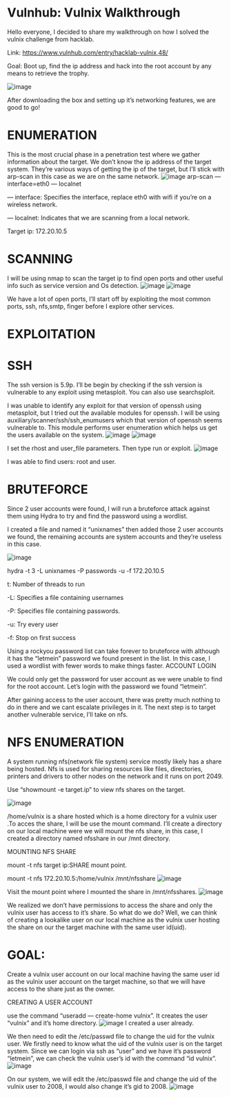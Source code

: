 # Vulnhub: Vulnix Walkthrough

Hello everyone, I decided to share my walkthrough on how I solved the vulnix challenge from hacklab.

Link: https://www.vulnhub.com/entry/hacklab-vulnix,48/

Goal: Boot up, find the ip address and hack into the root account by any means to retrieve the trophy.

![image](https://github.com/Fernandez99fc/cybersec/assets/172477285/8403ea1c-1399-4afc-abdf-1a185c3d2d56)

After downloading the box and setting up it’s networking features, we are good to go!

# ENUMERATION

This is the most crucial phase in a penetration test where we gather information about the target. We don’t know the ip address of the target system. They’re various ways of getting the ip of the target, but I’ll stick with arp-scan in this case as we are on the same network.
![image](https://github.com/Fernandez99fc/cybersec/assets/172477285/4ab517b5-8366-49ef-97e1-0db2391f4237)
arp-scan — interface=eth0 — localnet

— interface: Specifies the interface, replace eth0 with wifi if you’re on a wireless network.

— localnet: Indicates that we are scanning from a local network.

Target ip: 172.20.10.5

# SCANNING

I will be using nmap to scan the target ip to find open ports and other useful info such as service version and Os detection.
![image](https://github.com/Fernandez99fc/cybersec/assets/172477285/97d2f0b2-7459-4979-87fa-593e19980641)
![image](https://github.com/Fernandez99fc/cybersec/assets/172477285/68543839-2e55-458b-855a-4b3755a09bc0)

We have a lot of open ports, I’ll start off by exploiting the most common ports, ssh, nfs,smtp, finger before I explore other services.
# EXPLOITATION

# SSH

The ssh version is 5.9p. I’ll be begin by checking if the ssh version is vulnerable to any exploit using metasploit. You can also use searchsploit.

I was unable to identify any exploit for that version of openssh using metasploit, but I tried out the available modules for openssh. I will be using auxiliary/scanner/ssh/ssh_enumusers which that version of openssh seems vulnerable to. This module performs user enumeration which helps us get the users available on the system.
![image](https://github.com/Fernandez99fc/cybersec/assets/172477285/ce0c389b-a360-4c0b-87a8-938ffe5b01aa)
![image](https://github.com/Fernandez99fc/cybersec/assets/172477285/38c76c45-11c1-4998-b8f2-612af487fad8)

I set the rhost and user_file parameters. Then type run or exploit.
![image](https://github.com/Fernandez99fc/cybersec/assets/172477285/4a78840f-c71b-4a86-a1a0-d4ac527222b7)

I was able to find users: root and user.

# BRUTEFORCE

Since 2 user accounts were found, I will run a bruteforce attack against them using Hydra to try and find the password using a wordlist.

I created a file and named it “unixnames” then added those 2 user accounts we found, the remaining accounts are system accounts and they’re useless in this case.

![image](https://github.com/Fernandez99fc/cybersec/assets/172477285/8cba405b-2e97-4d9a-b730-0174bce92d3a)

hydra -t 3 -L unixnames -P passwords -u -f 172.20.10.5

t: Number of threads to run

-L: Specifies a file containing usernames

-P: Specifies file containing passwords.

-u: Try every user

-f: Stop on first success

Using a rockyou password list can take forever to bruteforce with although it has the “letmein” password we found present in the list. In this case, I used a wordlist with fewer words to make things faster.
ACCOUNT LOGIN

We could only get the password for user account as we were unable to find for the root account. Let’s login with the password we found “letmein”.

After gaining access to the user account, there was pretty much nothing to do in there and we cant escalate privileges in it. The next step is to target another vulnerable service, I’ll take on nfs.

# NFS ENUMERATION

A system running nfs(network file system) service mostly likely has a share being hosted. Nfs is used for sharing resources like files, directories, printers and drivers to other nodes on the network and it runs on port 2049.

Use “showmount -e target.ip” to view nfs shares on the target.

![image](https://github.com/Fernandez99fc/cybersec/assets/172477285/ba736c15-981e-4812-b862-31275c7f0732)

/home/vulnix is a share hosted which is a home directory for a vulnix user .To acces the share, I will be use the mount command. I’ll create a directory on our local machine were we will mount the nfs share, in this case, I created a directory named nfsshare in our /mnt directory.

MOUNTING NFS SHARE

mount -t nfs target ip:SHARE mount point.

mount -t nfs 172.20.10.5:/home/vulnix /mnt/nfsshare
![image](https://github.com/Fernandez99fc/cybersec/assets/172477285/e4c3c23a-55d0-49eb-a02c-5bd8da80b429)

Visit the mount point where I mounted the share in /mnt/nfsshares.
![image](https://github.com/Fernandez99fc/cybersec/assets/172477285/97afb823-7ae5-43cb-b9ef-e3d5c6b9556f)

We realized we don’t have permissions to access the share and only the vulnix user has access to it’s share. So what do we do? Well, we can think of creating a lookalike user on our local machine as the vulnix user hosting the share on our the target machine with the same user id(uid).

# GOAL:

Create a vulnix user account on our local machine having the same user id as the vulnix user account on the target machine, so that we will have access to the share just as the owner.

CREATING A USER ACCOUNT

use the command “useradd — create-home vulnix”. It creates the user “vulnix” and it’s home directory.
![image](https://github.com/Fernandez99fc/cybersec/assets/172477285/db629bb6-485c-49c0-8475-9884c061d67f)
I created a user already.

We then need to edit the /etc/passwd file to change the uid for the vulnix user. We firstly need to know what the uid of the vulnix user is on the target system. Since we can login via ssh as “user” and we have it’s password “letmein”, we can check the vulnix user’s id with the command “id vulnix”.
![image](https://github.com/Fernandez99fc/cybersec/assets/172477285/38551005-b94b-41f2-b9f0-e6a0f346c6a1)

On our system, we will edit the /etc/passwd file and change the uid of the vulnix user to 2008, I would also change it’s gid to 2008.
![image](https://github.com/Fernandez99fc/cybersec/assets/172477285/edbc935f-2695-4b35-a214-bc3f75b2ad15)




